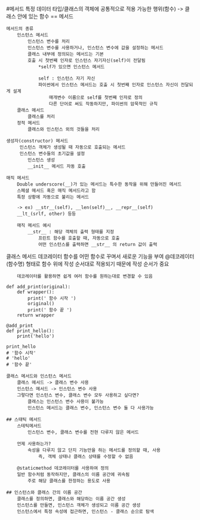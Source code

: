 #메서드
    특정 데이터 타입/클래스의 객체에 공통적으로 적용 가능한 행위(함수)
    -> 클래스 안에 있는 함수 == 메서드

    메서드의 종류 
        인스턴스 메서드
            인스턴스 변수를 처리
            인스턴스 변수를 사용하거나, 인스턴스 변수에 값을 설정하는 메서드
            클래스 내부에 정의되는 메서드는 기본
            호출 시 첫번째 인자로 인스턴스 자기자신(self)이 전달됨
                *self가 있으면 인스턴스 메서드

                self : 인스턴스 자기 자신
                파이썬에서 인스턴스 메서드는 호출 시 첫번째 인자로 인스턴스 자신이 전달되게 설계
                    매개변수 이름으로 self를 첫번째 인자로 정의
                    다른 단어로 써도 작동하지만, 파이썬의 암묵적인 규칙
        클래스 메서드
            클래스를 처리
        정적 메서드
            클래스와 인스턴스 외의 것들을 처리
        
    생성자(constructor) 메서드
         인스턴스 객체가 생성될 때 자동으로 호출되는 메서드
         인스턴스 변수들의 초기값을 설정
            인스턴스 생성
            __init__ 메서드 자동 호출

    매직 메서드
        Double underscore(__)가 있는 메서드는 특수한 동작을 위해 만들어진 메서드
        스페셜 메서드 혹은 매직 메서드라고 함
        특정 상황에 자동으로 불리는 메서드

        -> ex) __str__(self), __len(self)__, __repr__(self)
        __lt_(srlf, other) 등등

        매직 메서드 예시
            __str__ : 해당 객체의 출력 형태를 지정
                프린트 함수를 호출할 때, 자동으로 호출
                어떤 인스턴스를 출력하면 __str__ 의 return 값이 출력

클래스 메서드 
    데코레이터
        함수를 어떤 함수로 꾸며서 새로운 기능을 부여
        @데코레이터(함수명) 형태로 함수 위에 작성
        순서대로 적용되기 때문에 작성 순서가 중요

        데코레이터를 활용하면 쉽게 여러 함수를 원하는대로 변경할 수 있음

```
def add_print(original):
    def wrapper():
        print(' 함수 시작 ')
        original()
        print(' 함수 끝 ')
    return wrapper

@add_print
def print_hello():
    print('hello')

print_hello
# '함수 시작'
# 'hello'
# '함수 끝'

클래스 메서드와 인스턴스 메서드
    클래스 메서드 -> 클래스 변수 사용
    인스턴스 메서드 -> 인스턴스 변수 사용
    그렇다면 인스턴스 변수, 클래스 변수 모두 사용하고 싶다면?
        클래스는 인스턴스 변수 사용이 불가능
        인스턴스 메서드는 클래스 변수, 인스턴스 변수 둘 다 사용가능

## 스태틱 메서드
    스테틱메서드
        인스턴스 변수, 클래스 변수를 전현 다루지 않은 메서드
    
    언제 사용하는가?
        속성을 다루지 않고 단지 기능만을 하는 메서드를 정의할 때, 사용
            즉, 객체 상태나 클래스 상태를 수정할 수 없음
    
    @staticmethod 데코레이터를 사용하여 정의
    일반 함수처럼 동작하지만, 클래스의 이름 공간에 귀속됨
        주로 해당 클래스를 한정하는 용도로 사용

## 인스턴스와 클래스 간의 이름 공간
    클래스를 정의하면, 클래스와 해당하는 이름 공간 생성
    인스턴스를 만들면, 인스턴스 객체가 생성되고 이름 공간 생성
    인스턴스에서 특정 속성에 접근하면, 인스턴스 - 클래스 순으로 탐색